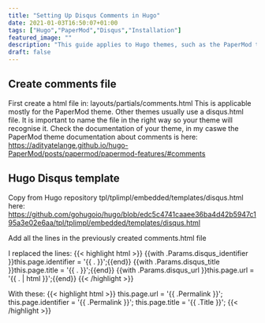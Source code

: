 ```yaml
---
title: "Setting Up Disqus Comments in Hugo"
date: 2021-01-03T16:50:07+01:00
tags: ["Hugo","PaperMod","Disqus","Installation"]
featured_image: ""
description: "This guide applies to Hugo themes, such as the PaperMod theme. Depending on your Hugo theme, setting up Disqus or other comment services can differ but it will be very similar to this."
draft: false
---
```


## Create comments file
First create a html file in:
layouts/partials/comments.html
This is applicable mostly for the PaperMod theme. Other themes usually use a disqus.html file. It is important to name the file in the right way so your theme will recognise it. Check the documentation of your theme, in my caswe the PaperMod theme documentation about comments is here: https://adityatelange.github.io/hugo-PaperMod/posts/papermod/papermod-features/#comments


## Hugo Disqus template
Copy from Hugo repository tpl/tplimpl/embedded/templates/disqus.html here: https://github.com/gohugoio/hugo/blob/edc5c4741caaee36ba4d42b5947c195a3e02e6aa/tpl/tplimpl/embedded/templates/disqus.html

Add all the lines in the previously created comments.html file

I replaced the lines:
{{< highlight html >}}
{{with .Params.disqus_identifier }}this.page.identifier = '{{ . }}';{{end}}
{{with .Params.disqus_title }}this.page.title = '{{ . }}';{{end}}
{{with .Params.disqus_url }}this.page.url = '{{ . | html  }}';{{end}}
{{< /highlight >}}

With these:
{{< highlight html >}}
this.page.url = '{{ .Permalink }}';
this.page.identifier = '{{ .Permalink }}';
this.page.title = '{{ .Title }}';
{{< /highlight >}}

